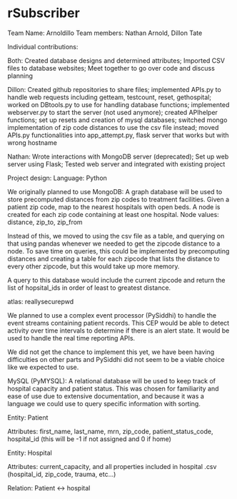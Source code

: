# rSubscriber
Team Name: Arnoldillo
Team members: Nathan Arnold, Dillon Tate

Individual contributions: 

Both:
  Created database designs and determined attributes;
  Imported CSV files to database websites;
  Meet together to go over code and discuss planning
  
Dillon:
  Created github repositories to share files;
  implemented APIs.py to handle web requests including getteam, testcount, reset, gethospital;
  worked on DBtools.py to use for handling database functions;
  implemented webserver.py to start the server (not used anymore);
  created APIhelper functions;
  set up resets and creation of mysql databases;
  switched mongo implementation of zip code distances to use the csv file instead;
  moved APIs.py functionalities into app_attempt.py, flask server that works but with wrong hostname
  
  
Nathan:
  Wrote interactions with MongoDB server (deprecated); 
  Set up web server using Flask; 
  Tested web server and integrated with existing project


Project design:
  Language: Python
  
  We originally planned to use MongoDB: A graph database will be used to store precomputed distances from zip codes to treatment facilities.
  Given a patient zip code, map to the nearest hospitals with open beds. A node is created for each zip code containing at least one hospital.
  Node values: distance, zip_to, zip_from
  
  Instead of this, we moved to using the csv file as a table, and querying on that using pandas whenever we needed to get the zipcode distance to a node. To save time on queries, this could be implemented by precomputing distances and creating a table for each zipcode that lists the distance to every other zipcode, but this would take up more memory.
  
  A query to this database would include the current zipcode and return the list of hopsital_ids in order of least to greatest distance.
  
  atlas: reallysecurepwd
  
  We planned to use a complex event processor (PySiddhi) to handle the event streams containing patient records.
  This CEP would be able to detect activity over time intervals to determine if there is an alert state. It would be used to handle the real time reporting APIs.
  
  We did not get the chance to implement this yet, we have been having difficulties on other parts and PySiddhi did not seem to be a viable choice like we expected to use.
  
  MySQL (PyMYSQL): A relational database will be used to keep track of hospital capacity and patient status. This was chosen for familiarity and ease of use due to extensive documentation, and because it was a language we could use to query specific information with sorting.
  
  Entity: Patient
    
  Attributes: first_name, last_name, mrn, zip_code, patient_status_code, hospital_id (this will be -1 if not assigned and 0 if home)
  
  Entity: Hospital
    
  Attributes: current_capacity, and all properties included in hospital .csv (hospital_id, zip_code, trauma, etc...)
  
  Relation: Patient <-> hospital
